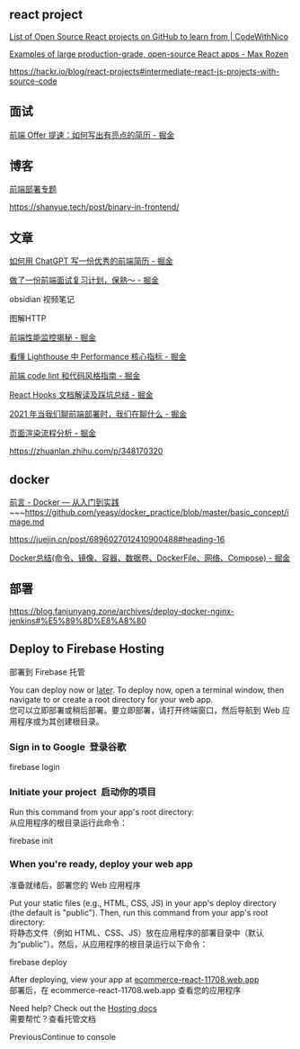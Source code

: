 ## react project

[List of Open Source React projects on GitHub to learn from | CodeWithNico](https://codewithnico.com/production-ready-react-apps/)

[Examples of large production-grade, open-source React apps - Max Rozen](https://maxrozen.com/examples-of-large-production-grade-open-source-react-apps#apps-with-users)

https://hackr.io/blog/react-projects#intermediate-react-js-projects-with-source-code

## 面试

[前端 Offer 提速：如何写出有亮点的简历 - 掘金](https://juejin.cn/post/6952679000422498318)

## 博客

[前端部署专题](https://q.shanyue.tech/deploy)

https://shanyue.tech/post/binary-in-frontend/

## 文章

[如何用 ChatGPT 写一份优秀的前端简历 - 掘金](https://juejin.cn/post/7204259353736839227)

[做了一份前端面试复习计划，保熟～ - 掘金](https://juejin.cn/post/7061588533214969892#heading-78)

obsidian 视频笔记

图解HTTP

[前端性能监控揭秘 - 掘金](https://juejin.cn/post/6844904121817022477#heading-0)

[看懂 Lighthouse 中 Performance 核心指标 - 掘金](https://juejin.cn/post/7113803250037424158)

[前端 code lint 和代码风格指南 - 掘金](https://juejin.cn/post/7062959776505806855)

[React Hooks 文档解读及踩坑总结 - 掘金](https://juejin.cn/post/7030733515482202119#heading-22)

[2021 年当我们聊前端部署时，我们在聊什么 - 掘金](https://juejin.cn/post/7017710911443959839)

[页面渲染流程分析 - 掘金](https://juejin.cn/post/7085221720168087583#heading-7)

https://zhuanlan.zhihu.com/p/348170320

## docker

[前言 - Docker — 从入门到实践](https://yeasy.gitbook.io/docker_practice/)~~~https://github.com/yeasy/docker_practice/blob/master/basic_concept/image.md

https://juejin.cn/post/6896027012410900488#heading-16

[Docker总结(命令、镜像、容器、数据卷、DockerFile、网络、Compose) - 掘金](https://juejin.cn/post/6896027012410900488#heading-0)

## 部署

https://blog.fanjunyang.zone/archives/deploy-docker-nginx-jenkins#%E5%89%8D%E8%A8%80







## Deploy to Firebase Hosting

部署到 Firebase 托管

You can deploy now or [later](https://firebase.google.com/docs/hosting/quickstart?hl=en&authuser=0). To deploy now, open a terminal window, then navigate to or create a root directory for your web app.  
您可以立即部署或稍后部署。要立即部署，请打开终端窗口，然后导航到 Web 应用程序或为其创建根目录。

### Sign in to Google  登录谷歌

firebase login 

### Initiate your project  启动你的项目

Run this command from your app's root directory:  
从应用程序的根目录运行此命令：

firebase init 

### When you're ready, deploy your web app

准备就绪后，部署您的 Web 应用程序

Put your static files (e.g., HTML, CSS, JS) in your app's deploy directory (the default is "public"). Then, run this command from your app's root directory:  
将静态文件（例如 HTML、CSS、JS）放在应用程序的部署目录中（默认为“public”）。然后，从应用程序的根目录运行以下命令：

firebase deploy 

After deploying, view your app at [ecommerce-react-11708.web.app](https://ecommerce-react-11708.web.app/)  
部署后，在 ecommerce-react-11708.web.app 查看您的应用程序

Need help? Check out the [Hosting docs](https://firebase.google.com/docs/hosting/quickstart?hl=en&authuser=0)  
需要帮忙？查看托管文档

PreviousContinue to console
